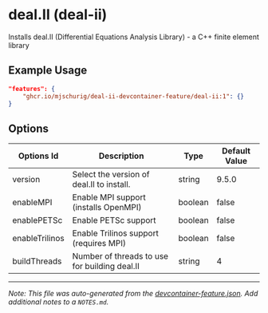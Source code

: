 
# deal.II (deal-ii)

Installs deal.II (Differential Equations Analysis Library) - a C++ finite element library

## Example Usage

```json
"features": {
    "ghcr.io/mjschurig/deal-ii-devcontainer-feature/deal-ii:1": {}
}
```

## Options

| Options Id | Description | Type | Default Value |
|-----|-----|-----|-----|
| version | Select the version of deal.II to install. | string | 9.5.0 |
| enableMPI | Enable MPI support (installs OpenMPI) | boolean | false |
| enablePETSc | Enable PETSc support | boolean | false |
| enableTrilinos | Enable Trilinos support (requires MPI) | boolean | false |
| buildThreads | Number of threads to use for building deal.II | string | 4 |



---

_Note: This file was auto-generated from the [devcontainer-feature.json](https://github.com/mjschurig/deal-ii-devcontainer-feature/blob/main/src/deal-ii/devcontainer-feature.json).  Add additional notes to a `NOTES.md`._
